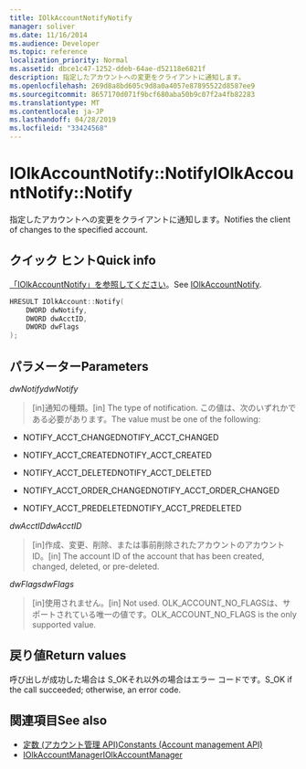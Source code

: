 ```yaml
---
title: IOlkAccountNotifyNotify
manager: soliver
ms.date: 11/16/2014
ms.audience: Developer
ms.topic: reference
localization_priority: Normal
ms.assetid: dbce1c47-1252-ddeb-64ae-d52118e6821f
description: 指定したアカウントへの変更をクライアントに通知します。
ms.openlocfilehash: 269d8a8bd605c9d8a0a4057e87895522d8587ee9
ms.sourcegitcommit: 8657170d071f9bcf680aba50b9c07f2a4fb82283
ms.translationtype: MT
ms.contentlocale: ja-JP
ms.lasthandoff: 04/28/2019
ms.locfileid: "33424568"
---
```

# <a name="iolkaccountnotifynotify"></a><span data-ttu-id="2c810-103">IOlkAccountNotify::Notify</span><span class="sxs-lookup"><span data-stu-id="2c810-103">IOlkAccountNotify::Notify</span></span>

<span data-ttu-id="2c810-104">指定したアカウントへの変更をクライアントに通知します。</span><span class="sxs-lookup"><span data-stu-id="2c810-104">Notifies the client of changes to the specified account.</span></span>
  
## <a name="quick-info"></a><span data-ttu-id="2c810-105">クイック ヒント</span><span class="sxs-lookup"><span data-stu-id="2c810-105">Quick info</span></span>

<span data-ttu-id="2c810-106">[「IOlkAccountNotify」を参照してください](iolkaccountnotify.md)。</span><span class="sxs-lookup"><span data-stu-id="2c810-106">See [IOlkAccountNotify](iolkaccountnotify.md).</span></span>
  
```cpp
HRESULT IOlkAccount::Notify(  
    DWORD dwNotify, 
    DWORD dwAcctID, 
    DWORD dwFlags 
);

```

## <a name="parameters"></a><span data-ttu-id="2c810-107">パラメーター</span><span class="sxs-lookup"><span data-stu-id="2c810-107">Parameters</span></span>

<span data-ttu-id="2c810-108">_dwNotify_</span><span class="sxs-lookup"><span data-stu-id="2c810-108">_dwNotify_</span></span>
  
> <span data-ttu-id="2c810-109">[in]通知の種類。</span><span class="sxs-lookup"><span data-stu-id="2c810-109">[in] The type of notification.</span></span> <span data-ttu-id="2c810-110">この値は、次のいずれかである必要があります。</span><span class="sxs-lookup"><span data-stu-id="2c810-110">The value must be one of the following:</span></span>
    
   - <span data-ttu-id="2c810-111">NOTIFY_ACCT_CHANGED</span><span class="sxs-lookup"><span data-stu-id="2c810-111">NOTIFY_ACCT_CHANGED</span></span> 
    
   - <span data-ttu-id="2c810-112">NOTIFY_ACCT_CREATED</span><span class="sxs-lookup"><span data-stu-id="2c810-112">NOTIFY_ACCT_CREATED</span></span> 
    
   - <span data-ttu-id="2c810-113">NOTIFY_ACCT_DELETED</span><span class="sxs-lookup"><span data-stu-id="2c810-113">NOTIFY_ACCT_DELETED</span></span>
    
   - <span data-ttu-id="2c810-114">NOTIFY_ACCT_ORDER_CHANGED</span><span class="sxs-lookup"><span data-stu-id="2c810-114">NOTIFY_ACCT_ORDER_CHANGED</span></span> 
    
   - <span data-ttu-id="2c810-115">NOTIFY_ACCT_PREDELETED</span><span class="sxs-lookup"><span data-stu-id="2c810-115">NOTIFY_ACCT_PREDELETED</span></span> 
    
 <span data-ttu-id="2c810-116">_dwAcctID_</span><span class="sxs-lookup"><span data-stu-id="2c810-116">_dwAcctID_</span></span>
  
> <span data-ttu-id="2c810-117">[in]作成、変更、削除、または事前削除されたアカウントのアカウント ID。</span><span class="sxs-lookup"><span data-stu-id="2c810-117">[in] The account ID of the account that has been created, changed, deleted, or pre-deleted.</span></span>
    
 <span data-ttu-id="2c810-118">_dwFlags_</span><span class="sxs-lookup"><span data-stu-id="2c810-118">_dwFlags_</span></span>
  
>  <span data-ttu-id="2c810-119">[in]使用されません。</span><span class="sxs-lookup"><span data-stu-id="2c810-119">[in] Not used.</span></span> <span data-ttu-id="2c810-120">OLK_ACCOUNT_NO_FLAGSは、サポートされている唯一の値です。</span><span class="sxs-lookup"><span data-stu-id="2c810-120">OLK_ACCOUNT_NO_FLAGS is the only supported value.</span></span> 
    
## <a name="return-values"></a><span data-ttu-id="2c810-121">戻り値</span><span class="sxs-lookup"><span data-stu-id="2c810-121">Return values</span></span>

<span data-ttu-id="2c810-122">呼び出しが成功した場合は S_OKそれ以外の場合はエラー コードです。</span><span class="sxs-lookup"><span data-stu-id="2c810-122">S_OK if the call succeeded; otherwise, an error code.</span></span>
  
## <a name="see-also"></a><span data-ttu-id="2c810-123">関連項目</span><span class="sxs-lookup"><span data-stu-id="2c810-123">See also</span></span>

- [<span data-ttu-id="2c810-124">定数 (アカウント管理 API)</span><span class="sxs-lookup"><span data-stu-id="2c810-124">Constants (Account management API)</span></span>](constants-account-management-api.md)  
- [<span data-ttu-id="2c810-125">IOlkAccountManager</span><span class="sxs-lookup"><span data-stu-id="2c810-125">IOlkAccountManager</span></span>](iolkaccountmanager.md)

